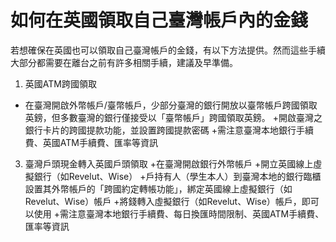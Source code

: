 # 如何在英國領取自己臺灣帳戶內的金錢
若想確保在英國也可以領取自己臺灣帳戶的金錢，有以下方法提供。然而這些手續大部分都需要在離台之前有許多相關手續，建議及早準備。

1. 英國ATM跨國領取
+ 在臺灣開啟外幣帳戶/臺幣帳戶，少部分臺灣的銀行開放以臺幣帳戶跨國領取英鎊，但多數臺灣的銀行僅接受以「臺幣帳戶」跨國領取英鎊。
+開啟臺灣之銀行卡片的跨國提款功能，並設置跨國提款密碼
+需注意臺灣本地銀行手續費、英國ATM手續費、匯率等資訊 
3. 臺灣戶頭現金轉入英國戶頭領取
+在臺灣開啟銀行外幣帳戶
+開立英國線上虛擬銀行（如Revelut、Wise）
+戶持有人（學生本人）到臺灣本地的銀行臨櫃設置其外幣帳戶的「跨國約定轉帳功能」，綁定英國線上虛擬銀行（如Revelut、Wise）帳戶
+將錢轉入虛擬銀行（如Revelut、Wise）帳戶，即可以使用
+需注意臺灣本地銀行手續費、每日換匯時間限制、英國ATM手續費、匯率等資訊
